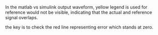 In the matlab vs simulink output waveform, yellow legend is used for reference would not be visible, indicating that the actual and reference signal overlaps.

the key is to check the red line representing error which stands at zero.
